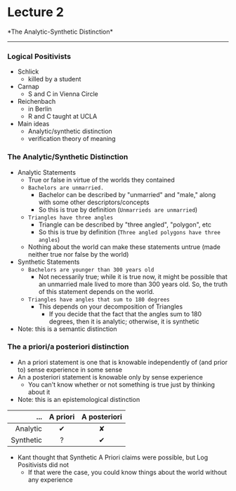 <h1>Lecture 2</h1>
*The Analytic-Synthetic Distinction*

---

<h3>Logical Positivists</h3>

  * Schlick
      - killed by a student
  * Carnap
      - S and C in Vienna Circle
  * Reichenbach
      - in Berlin
      - R and C taught at UCLA
  * Main ideas
      - Analytic/synthetic distinction
      - verification theory of meaning

<h3>The Analytic/Synthetic Distinction</h3>

  * Analytic Statements
      - True or false in virtue of the worlds they contained
      - `Bachelors are unmarried.`
          + Bachelor can be described by "unmarried" and "male," along with some other descriptors/concepts
          + So this is true by definition (`Unmarrieds are unmarried`)
      - `Triangles have three angles` 
          + Triangle can be described by "three angled", "polygon", etc
          + So this is true by definition (`Three angled polygons have three angles`)
      - Nothing about the world can make these statements untrue (made neither true nor false by the world)
  * Synthetic Statements
      - `Bachelors are younger than 300 years old`
          + Not necessarily true; while it is true now, it might be possible that an unmarried male lived to more than 300 years old. So, the truth of this statement depends on the world.
      - `Triangles have angles that sum to 180 degrees` 
          + This depends on your decomposition of Triangles
              * If you decide that the fact that the angles sum to 180 degrees, then it is analytic; otherwise, it is synthetic
  * Note: this is a semantic distinction

<h3>The a priori/a posteriori distinction</h3>

  * An a priori statement is one that is knowable independently of (and prior to) sense experience in some sense
  * An a posteriori statement is knowable only by sense experience
      - You can't know whether or not something is true just by thinking about it
  * Note: this is an epistemological distinction

| ... | A priori | A posteriori |
| --: | :-: | :-: |
| Analytic | &#10004;  | &#10008; |
| Synthetic | ? | &#10004; | 

  * Kant thought that Synthetic A Priori claims were possible, but Log Positivists did not
      - If that were the case, you could know things about the world without any experience
